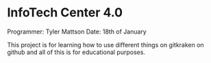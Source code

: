 # InfoTech Center 4.0

Programmer: Tyler Mattson
Date: 18th of January

This project is for learning how to use different things on gitkraken on github and all of this is for educational purposes. 
